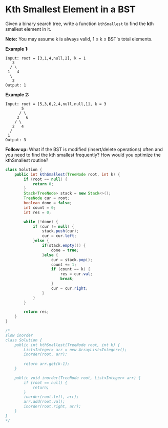 #  Kth Smallest Element in a BST

Given a binary search tree, write a function `kthSmallest` to find the **k**th smallest element in it.

**Note:** 
You may assume k is always valid, 1 ≤ k ≤ BST's total elements.

**Example 1:**

```
Input: root = [3,1,4,null,2], k = 1
   3
  / \
 1   4
  \
   2
Output: 1
```

**Example 2:**

```
Input: root = [5,3,6,2,4,null,null,1], k = 3
       5
      / \
     3   6
    / \
   2   4
  /
 1
Output: 3
```

**Follow up:**
What if the BST is modified (insert/delete operations) often and you need to find the kth smallest frequently? How would you optimize the kthSmallest routine?

```java
class Solution {
    public int kthSmallest(TreeNode root, int k) {
        if (root == null) {
            return 0;
        }
        Stack<TreeNode> stack = new Stack<>();
        TreeNode cur = root;
        boolean done = false;
        int count = 0;
        int res = 0;

        while (!done) {
            if (cur != null) {
                stack.push(cur);
                cur = cur.left;
            }else {
                if(stack.empty()) {
                    done = true;
                }else {
                    cur = stack.pop();
                    count += 1;
                    if (count == k) {
                        res = cur.val;
                        break;
                    }
                    cur = cur.right;
                }
            }
        }

        return res;
    }
}

/*
slow inorder
class Solution {
    public int kthSmallest(TreeNode root, int k) {
        List<Integer> arr = new ArrayList<Integer>();
        inorder(root, arr);
        
        return arr.get(k-1);
    }

    public void inorder(TreeNode root, List<Integer> arr) {
        if (root == null) {
            return;
        }
        inorder(root.left, arr);
        arr.add(root.val);
        inorder(root.right, arr);
    }
}
*/
```

